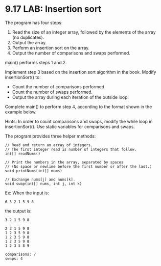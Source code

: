 # 9.17 LAB: Insertion sort

The program has four steps:

1. Read the size of an integer array, followed by the elements of the array (no duplicates).
2. Output the array.
3. Perform an insertion sort on the array.
4. Output the number of comparisons and swaps performed.

main() performs steps 1 and 2.

Implement step 3 based on the insertion sort algorithm in the book. Modify insertionSort() to:

- Count the number of comparisons performed.
- Count the number of swaps performed.
- Output the array during each iteration of the outside loop.

Complete main() to perform step 4, according to the format shown in the example below.

Hints: In order to count comparisons and swaps, modify the while loop in insertionSort(). Use static variables for comparisons and swaps.

The program provides three helper methods:
```
// Read and return an array of integers.
// The first integer read is number of integers that follow.
int[] readNums() 

// Print the numbers in the array, separated by spaces
// (No space or newline before the first number or after the last.)
void printNums(int[] nums) 

// Exchange nums[j] and nums[k].
void swap(int[] nums, int j, int k) 
```
Ex: When the input is:
```
6 3 2 1 5 9 8
````
the output is:
```
3 2 1 5 9 8

2 3 1 5 9 8
1 2 3 5 9 8
1 2 3 5 9 8
1 2 3 5 9 8
1 2 3 5 8 9

comparisons: 7
swaps: 4
```

